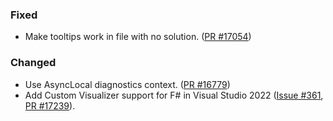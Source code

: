 ### Fixed

* Make tooltips work in file with no solution. ([PR #17054](https://github.com/dotnet/fsharp/pull/17054))

### Changed

* Use AsyncLocal diagnostics context. ([PR #16779](https://github.com/dotnet/fsharp/pull/16779))
* Add Custom Visualizer support for F# in Visual Studio 2022 ([Issue #361](https://github.com/microsoft/VSExtensibility/issues/361), [PR #17239](https://github.com/dotnet/fsharp/pull/17239)).
